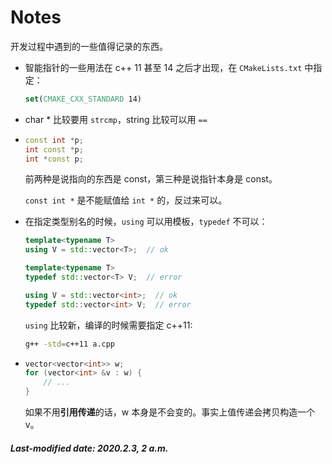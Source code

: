 # Notes

开发过程中遇到的一些值得记录的东西。

+ 智能指针的一些用法在 c++ 11 甚至 14 之后才出现，在 `CMakeLists.txt` 中指定：

  ```cmake
  set(CMAKE_CXX_STANDARD 14)
  ```

+ char * 比较要用 `strcmp`，string 比较可以用 `==`

+ ```c++
  const int *p;
  int const *p;
  int *const p;
  ```

  前两种是说指向的东西是 const，第三种是说指针本身是 const。

  `const int *` 是不能赋值给 `int *` 的，反过来可以。  

+ 在指定类型别名的时候，`using` 可以用模板，`typedef` 不可以：

  ```c++
  template<typename T>
  using V = std::vector<T>;  // ok
  
  template<typename T>
  typedef std::vector<T> V;  // error
  
  using V = std::vector<int>;  // ok
  typedef std::vector<int> V;  // error
  ```

  `using` 比较新，编译的时候需要指定 c++11:

  ```bash
  g++ -std=c++11 a.cpp
  ```

+ ```c++
  vector<vector<int>> w;
  for (vector<int> &v : w) {
      // ...
  }
  ```

  如果不用**引用传递**的话，w 本身是不会变的。事实上值传递会拷贝构造一个 v。

##### Last-modified date: 2020.2.3, 2 a.m.